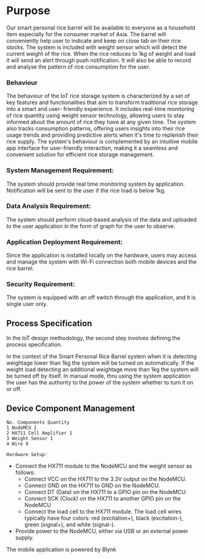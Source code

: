 # Purpose

Our smart personal rice barrel will be available to everyone as a household item
especially for the consumer market of Asia. The barrel will conveniently help user to
indicate and keep on close tab on their rice stocks. The system is included with
weight sensor which will detect the current weight of the rice. When the rice reduces
to 1kg of weight and load it will send an alert through push notification. It will also be
able to record and analyse the pattern of rice consumption for the user.

### Behaviour
The behaviour of the IoT rice storage system is characterized by a set of key features
and functionalities that aim to transform traditional rice storage into a smart and user-
friendly experience. It includes real-time monitoring of rice quantity using weight
sensor technology, allowing users to stay informed about the amount of rice they
have at any given time. The system also tracks consumption patterns, offering users
insights into their rice usage trends and providing predictive alerts when it's time to
replenish their rice supply. The system's behaviour is complemented by an intuitive
mobile app interface for user-friendly interaction, making it a seamless and
convenient solution for efficient rice storage management.

### System Management Requirement:
The system should provide real time monitoring system by application. Notification
will be sent to the user if the rice load is below 1kg.

### Data Analysis Requirement:
The system should perform cloud-based analysis of the data and uploaded to the
user application in the form of graph for the user to observe.

### Application Deployment Requirement:
Since the application is installed locally on the hardware, users may access and
manage the system with Wi-Fi connection both mobile devices and the rice barrel.

### Security Requirement:
The system is equipped with an off switch through the application, and it is single
user only.

## Process Specification

In the IoT design methodology, the second step involves defining the process
specification.

In the context of the Smart Personal Rice Barrel system when it is detecting
weightage lower than 1kg the system will be turned on automatically. If the weight
load detecting an additional weightage more than 1kg the system will be turned off by
itself. In manual mode, thru using the system application the user has the authority to the
power of the system whether to turn it on or off.

## Device Component Management

```
No. Components Quantity
1 NodeMCU 1
2 HX711 Cell Amplifier 1
3 Weight Sensor 1
4 Wire 9
```
```
Hardware Setup:
```
- Connect the HX711 module to the NodeMCU and the weight sensor as follows:
    - Connect VCC on the HX711 to the 3.3V output on the NodeMCU.
    - Connect GND on the HX711 to GND on the NodeMCU.
    - Connect DT (Data) on the HX711 to a GPIO pin on the NodeMCU
    - Connect SCK (Clock) on the HX711 to another GPIO pin on the NodeMCU
    - Connect the load cell to the HX711 module. The load cell wires typically have
       four colors: red (excitation+), black (excitation-), green (signal+), and white
       (signal-).
- Provide power to the NodeMCU, either via USB or an external power supply.

The mobile application is powered by Blynk
